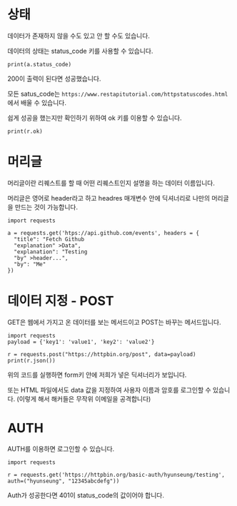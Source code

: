 # 상태
데이터가 존재하지 않을 수도 있고 안 할 수도 있습니다.

데이터의 상태는 status_code 키를 사용할 수 있습니다.

```
print(a.status_code)
```

200이 출력이 된다면 성공했습니다.

모든 satus_code는 `https://www.restapitutorial.com/httpstatuscodes.html`에서 배울 수 있습니다.

쉽게 성공을 했는지만 확인하기 위하여 ok 키를 이용할 수 있습니다.

```
print(r.ok)
```

# 머리글
머리글이란 리퀘스트를 할 때 어떤 리퀘스트인지 설명을 하는 데이터 이름입니다.

머리글은 영어로 header라고 하고 headres 매개변수 안에 딕셔너리로 나만의 머리글을 만드는 것이 가능합니다.

```
import requests

a = requests.get('htps://api.github.com/events', headers = {
  "title": "Fetch Github
  "explanation" >Data",
  "explanation": "Testing
  "by" >header...",
  "by": "Me"
})
```

# 데이터 지정 - POST
GET은 웹에서 가지고 온 데이터를 보는 메서드이고 POST는 바꾸는 메서드입니다.

```
import requests
payload = {'key1': 'value1', 'key2': 'value2'}

r = requests.post("https://httpbin.org/post", data=payload)
print(r.json())
```

위의 코드를 실행하면 form키 안에 저희가 넣은 딕셔너리가 보입니다.

또는 HTML 파일에서도 data 값을 지정하여 사용자 이름과 암호를 로그인할 수 있습니다. (이렇게 해서 해커들은 무작위 이메일을 공격합니다)

# AUTH
AUTH를 이용하면 로그인할 수 있습니다.

```
import requests

r = requests.get('https://httpbin.org/basic-auth/hyunseung/testing', auth=("hyunseung", "12345abcdefg"))
```

Auth가 성공한다면 401이 status_code의 값이어야 합니다.
